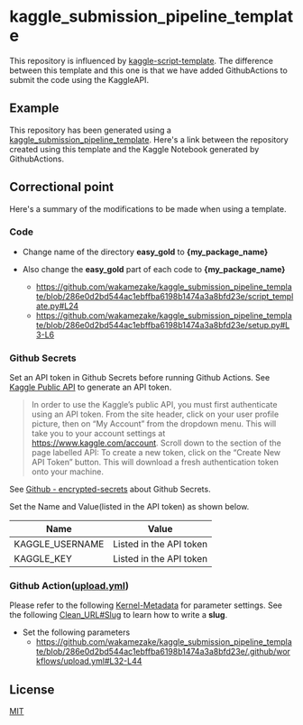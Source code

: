 # kaggle_submission_pipeline_template

This repository is influenced by [kaggle-script-template](https://github.com/lopuhin/kaggle-script-template).
The difference between this template and this one is that we have added GithubActions to submit the code using the KaggleAPI.

## Example
This repository has been generated using a [kaggle_submission_pipeline_template](https://github.com/wakamezake/kaggle_submission_pipeline_template).
Here's a link between the repository created using this template and the Kaggle Notebook generated by GithubActions.

## Correctional point
Here's a summary of the modifications to be made when using a template.

### Code
- Change name of the directory **easy_gold** to **{my_package_name}**

- Also change the **easy_gold** part of each code to **{my_package_name}**
  - https://github.com/wakamezake/kaggle_submission_pipeline_template/blob/286e0d2bd544ac1ebffba6198b1474a3a8bfd23e/script_template.py#L24
  - https://github.com/wakamezake/kaggle_submission_pipeline_template/blob/286e0d2bd544ac1ebffba6198b1474a3a8bfd23e/setup.py#L3-L6

### Github Secrets
Set an API token in Github Secrets before running Github Actions.
See [Kaggle Public API](https://www.kaggle.com/docs/api) to generate an API token.

> In order to use the Kaggle’s public API, you must first authenticate using an API token. From the site header, click on your user profile picture, then on “My Account” from the dropdown menu. This will take you to your account settings at https://www.kaggle.com/account. Scroll down to the section of the page labelled API:
To create a new token, click on the “Create New API Token” button. This will download a fresh authentication token onto your machine.

See [Github - encrypted-secrets](https://docs.github.com/en/free-pro-team@latest/actions/reference/encrypted-secrets) about Github Secrets.

Set the Name and Value(listed in the API token) as shown below.

|  Name  |  Value  |
| ---- | ---- |
|  KAGGLE_USERNAME  |  Listed in the API token  |
|  KAGGLE_KEY  |  Listed in the API token  |

### Github Action([upload.yml](https://github.com/wakamezake/kaggle_submission_pipeline_template/blob/master/.github/workflows/upload.yml))
Please refer to the following [Kernel-Metadata](https://github.com/Kaggle/kaggle-api/wiki/Kernel-Metadata) for parameter settings.
See the following [Clean_URL#Slug](https://en.wikipedia.org/wiki/Clean_URL#Slug) to learn how to write a **slug**.

- Set the following parameters
  - https://github.com/wakamezake/kaggle_submission_pipeline_template/blob/286e0d2bd544ac1ebffba6198b1474a3a8bfd23e/.github/workflows/upload.yml#L32-L44


## License
[MIT](https://github.com/wakamezake/kaggle_submission_pipeline_template/blob/master/LICENSE)